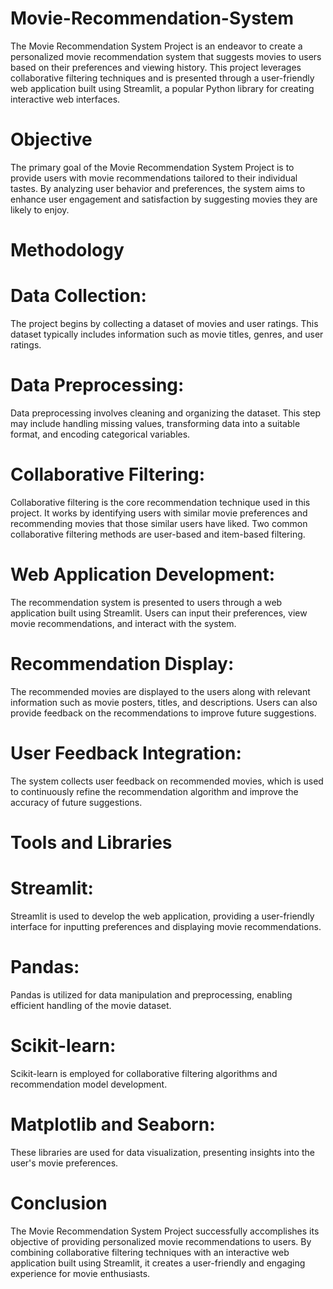 # Movie-Recommendation-System

The Movie Recommendation System Project is an endeavor to create a personalized movie recommendation system that suggests movies to users based on their preferences and viewing history. 
This project leverages collaborative filtering techniques and is presented through a user-friendly web application built using Streamlit, a popular Python library for creating interactive web interfaces.

# Objective

The primary goal of the Movie Recommendation System Project is to provide users with movie recommendations tailored to their individual tastes. By analyzing user behavior and preferences, the system aims to enhance user engagement and satisfaction by suggesting movies they are likely to enjoy.

# Methodology

# Data Collection: 
The project begins by collecting a dataset of movies and user ratings. This dataset typically includes information such as movie titles, genres, and user ratings.

# Data Preprocessing: 
Data preprocessing involves cleaning and organizing the dataset. This step may include handling missing values, transforming data into a suitable format, and encoding categorical variables.

# Collaborative Filtering: 
Collaborative filtering is the core recommendation technique used in this project. It works by identifying users with similar movie preferences and recommending movies that those similar users have liked. Two common collaborative filtering methods are user-based and item-based filtering.

# Web Application Development: 
The recommendation system is presented to users through a web application built using Streamlit. Users can input their preferences, view movie recommendations, and interact with the system.

# Recommendation Display: 
The recommended movies are displayed to the users along with relevant information such as movie posters, titles, and descriptions. Users can also provide feedback on the recommendations to improve future suggestions.

# User Feedback Integration: 
The system collects user feedback on recommended movies, which is used to continuously refine the recommendation algorithm and improve the accuracy of future suggestions.

# Tools and Libraries

# Streamlit: 
Streamlit is used to develop the web application, providing a user-friendly interface for inputting preferences and displaying movie recommendations.

# Pandas: 
Pandas is utilized for data manipulation and preprocessing, enabling efficient handling of the movie dataset.

# Scikit-learn: 
Scikit-learn is employed for collaborative filtering algorithms and recommendation model development.

# Matplotlib and Seaborn: 
These libraries are used for data visualization, presenting insights into the user's movie preferences.

# Conclusion
The Movie Recommendation System Project successfully accomplishes its objective of providing personalized movie recommendations to users. 
By combining collaborative filtering techniques with an interactive web application built using Streamlit, it creates a user-friendly and engaging experience for movie enthusiasts. 
